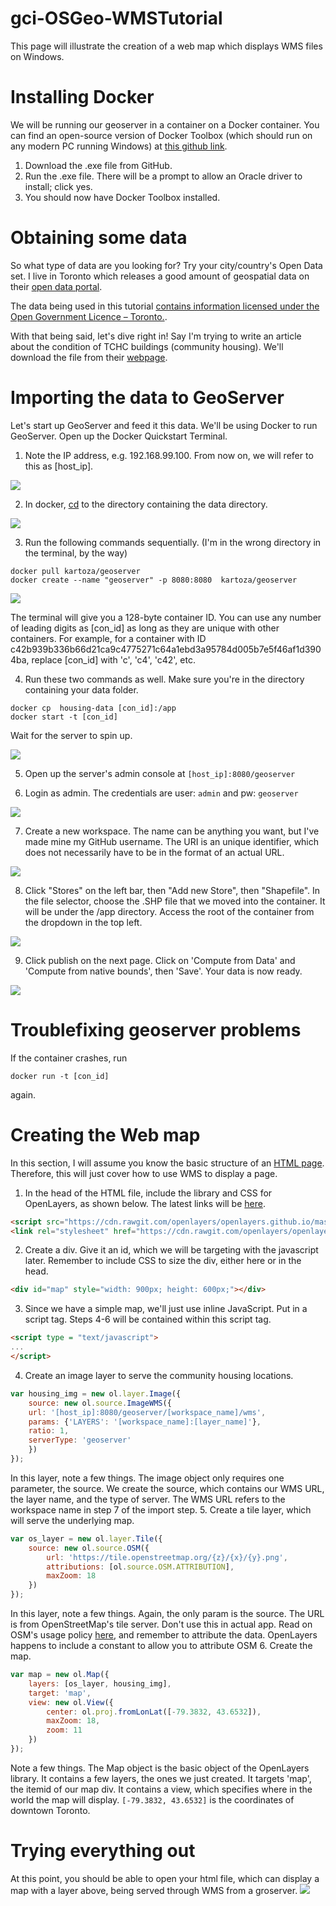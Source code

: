 ﻿# gci-OSGeo-WMSTutorial

This page will illustrate the creation of a web map which displays WMS files on Windows.

# Installing Docker

We will be running our geoserver in a container on a Docker container. You can find an open-source version of Docker Toolbox (which should run on any modern PC running Windows) at [this github link](https://github.com/docker/toolbox/releases).

1. Download the .exe file from GitHub.
2. Run the .exe file. There will be a prompt to allow an Oracle driver to install; click yes.
3. You should now have Docker Toolbox installed.

# Obtaining some data

So what type of data are you looking for? Try your city/country's Open Data set. I live in Toronto which
releases a good amount of geospatial data on their [open data portal](https://open.toronto.ca/).

The data being used in this tutorial [contains information licensed under the Open Government Licence – Toronto.](https://www.toronto.ca/city-government/data-research-maps/open-data/open-data-licence/).

With that being said, let's dive right in! Say I'm trying to write an article about the condition of TCHC buildings (community housing). We'll download the file from their [webpage](https://ckan0.cf.opendata.inter.prod-toronto.ca/download_resource/f1bf1cef-7d09-407c-80c2-bb2a8b75abfa?format=shp&projection=4326).

# Importing the data to GeoServer

Let's start up GeoServer and feed it this data. We'll be using Docker to run GeoServer. Open up the Docker Quickstart Terminal.

1. Note the IP address, e.g. 192.168.99.100. From now on, we will refer to this as [host_ip].

![](./tutorial-images/host_ip.png)

2. In docker, [cd](https://en.wikipedia.org/wiki/Cd_\(command\)) to the directory containing the data directory.

![](./tutorial-images/data_directory_location.png)

3. Run the following commands sequentially. (I'm in the wrong directory in the terminal, by the way)
  ```
  docker pull kartoza/geoserver
  docker create --name "geoserver" -p 8080:8080  kartoza/geoserver
  ```

![](./tutorial-images/pull_finished.png)

The terminal will give you a 128-byte container ID. You can use any number of leading digits as [con_id] as long as they are unique with other containers.
For example, for a container with ID c42b939b336b66d21ca9c4775271c64a1ebd3a95784d005b7e5f46af1d3904ba, replace [con_id] with 'c', 'c4', 'c42', etc.

4. Run these two commands as well. Make sure you're in the directory containing your data folder.
  ```
  docker cp  housing-data [con_id]:/app
  docker start -t [con_id]
  ```
Wait for the server to spin up.

![](./tutorial-images/spun_up.png)

5. Open up the server's admin console at ```[host_ip]:8080/geoserver```

6. Login as admin. The credentials are user: ```admin``` and pw: ```geoserver```

![](./tutorial-images/login_screen.png)

7. Create a new workspace. The name can be anything you want, but I've made mine my GitHub username. 
The URI is an unique identifier, which does not necessarily have to be in the format of an actual URL.

![](./tutorial-images/new_workspace.png)

8. Click "Stores" on the left bar, then "Add new Store", then "Shapefile". 
In the file selector, choose the .SHP file that we moved into the container. It will be under the /app directory. Access the root of the container from the dropdown in the top left.

![](./tutorial-images/shp_location.png)

9. Click publish on the next page. Click on 'Compute from Data' and 'Compute from native bounds', then 'Save'. Your data is now ready.

![](./tutorial-images/bounding_boxes.png)

# Troublefixing geoserver problems
If the container crashes, run 
```
docker run -t [con_id]
```
 again.
 
# Creating the Web map
In this section, I will assume you know the basic structure of an [HTML page](https://www.w3schools.com/html/). Therefore, this will just cover how to use WMS to display a page.

1. In the head of the HTML file, include the library and CSS for OpenLayers, as shown below. The latest links will be [here](https://openlayers.org/download/).
```html
<script src="https://cdn.rawgit.com/openlayers/openlayers.github.io/master/en/v6.1.1/build/ol.js"></script>
<link rel="stylesheet" href="https://cdn.rawgit.com/openlayers/openlayers.github.io/master/en/v6.1.1/css/ol.css">
```
2. Create a div. Give it an id, which we will be targeting with the javascript later.
Remember to include CSS to size the div, either here or in the head.
```html
<div id="map" style="width: 900px; height: 600px;"></div>
```
3. Since we have a simple map, we'll just use inline JavaScript. Put in a script tag. Steps 4-6 will be contained within this script tag.
```html
<script type = "text/javascript">
...
</script>
```
4. Create an image layer to serve the community housing locations.
``` javascript
var housing_img = new ol.layer.Image({
	source: new ol.source.ImageWMS({
	url: '[host_ip]:8080/geoserver/[workspace_name]/wms',
	params: {'LAYERS': '[workspace_name]:[layer_name]'},
	ratio: 1,
	serverType: 'geoserver'
	})
});
```
In this layer, note a few things. The image object only requires one parameter, the source. 
We create the source, which contains our WMS URL, the layer name, and the type of server.
The WMS URL refers to the workspace name in step 7 of the import step.
5. Create a tile layer, which will serve the underlying map.
```javascript
var os_layer = new ol.layer.Tile({
	source: new ol.source.OSM({
		url: 'https://tile.openstreetmap.org/{z}/{x}/{y}.png',
		attributions: [ol.source.OSM.ATTRIBUTION],
		maxZoom: 18
	})
});
```
In this layer, note a few things. Again, the only param is the source. The URL is from OpenStreetMap's tile server. Don't use this in actual app. Read on OSM's usage policy [here](https://operations.osmfoundation.org/policies/tiles/), 
and remember to attribute the data. OpenLayers happens to include a constant to allow you to attribute OSM 
6. Create the map.
```javascript
var map = new ol.Map({
	layers: [os_layer, housing_img],
	target: 'map',
	view: new ol.View({
		center: ol.proj.fromLonLat([-79.3832, 43.6532]),
		maxZoom: 18,
		zoom: 11
	})
});
```
Note a few things. The Map object is the basic object of the OpenLayers library. It contains a few layers, the ones we just created. It targets 'map', the itemid of our map div.
It contains a view, which specifies where in the world the map will display. ```[-79.3832, 43.6532]``` is the coordinates of downtown Toronto.

# Trying everything out
At this point, you should be able to open your html file, which can display a map with a layer above, being served through WMS from a groserver.
![](./tutorial-images/final_map.png)
